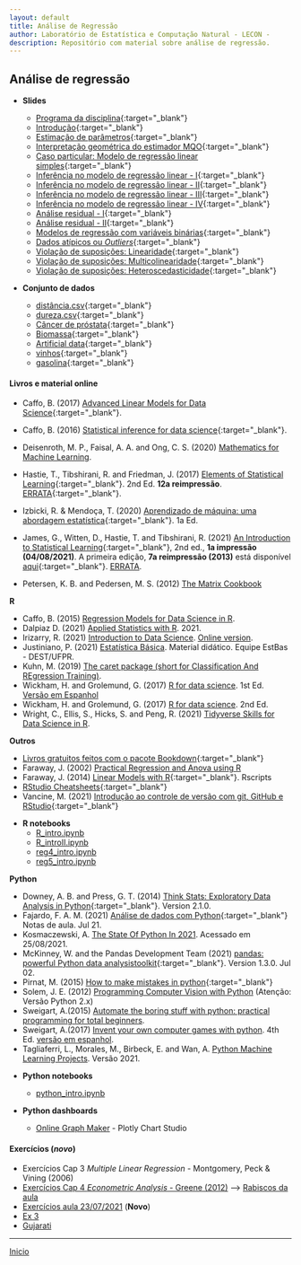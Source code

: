```yaml
---
layout: default
title: Análise de Regressão
author: Laboratório de Estatística e Computação Natural - LECON -
description: Repositório com material sobre análise de regressão.
---
```



## Análise de regressão

* **Slides**
  - [Programa da disciplina](https://bit.ly/3jy4Rr1){:target="_blank"}
  - [Introdução](https://bit.ly/2U66DqM){:target="_blank"}
  - [Estimação de parâmetros](https://bit.ly/3CnTTwR){:target="_blank"}
  - [Interpretação geométrica do estimador MQO](https://bit.ly/3fCLn39){:target="_blank"}
  - [Caso particular: Modelo de regressão linear simples](https://bit.ly/3lKkq1s){:target="_blank"}
  - [Inferência no modelo de regressão linear - I](https://bit.ly/3yJspzL){:target="_blank"}
  - [Inferência no modelo de regressão linear - II](https://bit.ly/3CpYXke){:target="_blank"}
  - [Inferência no modelo de regressão linear - III](https://bit.ly/3jBSTg7){:target="_blank"}
  - [Inferência no modelo de regressão linear - IV](https://bit.ly/2VGT0Pi){:target="_blank"}
  - [Análise residual - I](https://bit.ly/3yvmZbb){:target="_blank"}
  - [Análise residual - II](https://bit.ly/3jss8dU){:target="_blank"}
  - [Modelos de regressão com variáveis binárias](https://bit.ly/3jFR9Cz){:target="_blank"}
  - [Dados atípicos ou _Outliers_](https://bit.ly/3AxzjIF){:target="_blank"}
  - [Violação de suposições: Linearidade](https://bit.ly/3jWbEuH){:target="_blank"}
  - [Violação de suposições: Multicolinearidade](https://bit.ly/3zgmzpJ){:target="_blank"}
  - [Violação de suposições: Heteroscedasticidade](https://bit.ly/3jviHfA){:target="_blank"}


* **Conjunto de dados**
  - [distância.csv](https://bit.ly/3iuUMfi){:target="_blank"}
  - [dureza.csv](https://bit.ly/3AkmzVB){:target="_blank"}
  - [Câncer de próstata](https://bit.ly/3jvuGrD){:target="_blank"}
  - [Biomassa](https://bit.ly/3xtpmdu){:target="_blank"}
  - [Artificial data](https://bit.ly/3kvRdF9){:target="_blank"}
  - [vinhos](https://bit.ly/2Y7EBwG){:target="_blank"}
  - [gasolina](https://bit.ly/3Bo8zuB){:target="_blank"}


#### Livros e material online

  - Caffo, B. (2017) [Advanced Linear Models for Data Science](https://bit.ly/3gIfHKT){:target="_blank"}.
  - Caffo, B. (2016) [Statistical inference for data science](https://bit.ly/3qsjgbv){:target="_blank"}.
  - Deisenroth, M. P., Faisal, A. A. and Ong, C. S. (2020) [Mathematics for Machine Learning](https://bit.ly/3gUa1vZ).
  - Hastie, T., Tibshirani, R. and Friedman, J. (2017) [Elements of Statistical Learning](https://stanford.io/3gPor0n){:target="_blank"}. 2nd Ed. **12a reimpressão**. [ERRATA](https://stanford.io/3wIpcPD){:target="_blank"}.
  - Izbicki, R. & Mendoça, T. (2020) [Aprendizado de máquina: uma abordagem estatística](https://bit.ly/3zHVcFJ){:target="_blank"}. 1a Ed.
  - James, G., Witten, D., Hastie, T. and Tibshirani, R. (2021) [An Introduction to Statistical Learning](https://stanford.io/3jTwET3){:target="_blank"}, 2nd ed., **1a impressão (04/08/2021)**. A primeira edição, **7a reimpressão (2013)** está disponível [aqui](https://bit.ly/3qjFmwz){:target="_blank"}. [ERRATA](https://www.statlearning.com/errata-first-edition).

  
  - Petersen, K. B. and Pedersen, M. S. (2012) [The Matrix Cookbook](http://www2.imm.dtu.dk/pubdb/edoc/imm3274.pdf)
  
**R**
  - Caffo, B. (2015) [Regression Models for Data Science in R](https://bit.ly/35FkZAz).
  - Dalpiaz D. (2021) [Applied Statistics with R](https://daviddalpiaz.github.io/appliedstats/applied_statistics.pdf). 2021.
  - Irizarry, R. (2021) [Introduction to Data Science](https://bit.ly/2SRBJBK). [Online version](https://bit.ly/3zEySwF).
  - Justiniano, P. (2021) [Estatística Básica](http://www.leg.ufpr.br/~paulojus/estbas/). Material didático. Equipe EstBas - DEST/UFPR.
  - Kuhn, M. (2019) [The caret package (short for Classification And REgression Training)](http://topepo.github.io/caret/).
  - Wickham, H. and Grolemund, G. (2017) [R for data science](https://r4ds.had.co.nz/). 1st Ed. [Versão em Espanhol](https://es.r4ds.hadley.nz/)
  - Wickham, H. and Grolemund, G. (2017) [R for data science](https://r4ds.hadley.nz/). 2nd Ed.
  - Wright, C., Ellis, S., Hicks, S. and Peng, R. (2021) [Tidyverse Skills for Data Science in R](https://bit.ly/3qhUDht).
  
  **Outros**
  - [Livros gratuitos feitos com o pacote Bookdown](https://bookdown.org/){:target="_blank"}
  - Faraway, J. (2002) [Practical Regression and Anova using R](https://cran.r-project.org/doc/contrib/Faraway-PRA.pdf)
  - Faraway, J. (2014) [Linear Models with R](https://julianfaraway.github.io/faraway/LMR/){:target="_blank"}. Rscripts
  - [RStudio Cheatsheets](https://www.rstudio.com/resources/cheatsheets/){:target="_blank"}
  - Vancine, M. (2021) [Introdução ao controle de versão com git, GitHub e RStudio](https://mauriciovancine.github.io/pt/short-course/short-course-git-github-rstudio/){:target="_blank"}

* **R notebooks**
  - [R_intro.ipynb](https://bit.ly/2VEoXaB)
  - [R_introII.ipynb](https://bit.ly/3CBfzG2)
  - [reg4_intro.ipynb](https://bit.ly/3xQdEK0)
  - [reg5_intro.ipynb](https://bit.ly/3k6fQrS)

**Python**
  - Downey, A. B. and Press, G. T. (2014) [Think Stats: Exploratory Data Analysis in Python](https://bit.ly/3qhbeSH){:target="_blank"}. Version 2.1.0.
  - Fajardo, F. A. M. (2021) [Análise de dados com Python](https://bit.ly/3xzvf9D){:target="_blank"} Notas de aula. Jul 21.
  - Kosmaczewski, A. [The State Of Python In 2021](https://deprogrammaticaipsum.com/the-state-of-python-in-2021/?utm_source=newsshowcase&utm_medium=discover&utm_campaign&utm_content). Acessado em 25/08/2021.
  - McKinney, W. and the Pandas Development Team (2021) [pandas: powerful Python data analysistoolkit](https://bit.ly/2Ty6A6V){:target="_blank"}. Version 1.3.0. Jul 02.
  - Pirnat, M. (2015) [How to make mistakes in python](https://bit.ly/3BncZ5J){:target="_blank"}
  - Solem, J. E. (2012) [Programming Computer Vision with Python](https://bit.ly/3lkrOk8)  (Atenção: Versão Python 2.x)
  - Sweigart, A.(2015) [Automate the boring stuff with python: practical programming for total beginners](https://bit.ly/3wSPVrW).
  - Sweigart, A.(2017) [Invent your own computer games with python](https://bit.ly/3xU5yRx). 4th Ed. [versão em espanhol](https://bit.ly/3xRrRqQ).
  - Tagliaferri, L., Morales, M., Birbeck, E. and Wan, A. [Python Machine Learning Projects](https://bit.ly/3yyNyfS). Versão 2021.

   
* **Python notebooks**
  - [python_intro.ipynb](https://bit.ly/3jxh8fj)

* **Python dashboards**
  - [Online Graph Maker](https://bit.ly/3fl6RBG) - Plotly Chart Studio


#### Exercícios (*novo*)
  - Exercícios Cap 3 *Multiple Linear Regression* - Montgomery, Peck & Vining (2006)
  - [Exercícios Cap 4 *Econometric Analysis* - Greene (2012)](https://bit.ly/36LbX5r) --> [Rabiscos da aula](https://bit.ly/3kDgQFN) 
  - [Exercícios aula 23/07/2021](https://bit.ly/3zGOcYX) (**Novo**)
  - [Ex 3](https://bit.ly/3xUckXl)
  - [Gujarati](https://bit.ly/3rFQzs4)
  
  
  ***
  [Inicio](https://bit.ly/3jviHfA)
  

